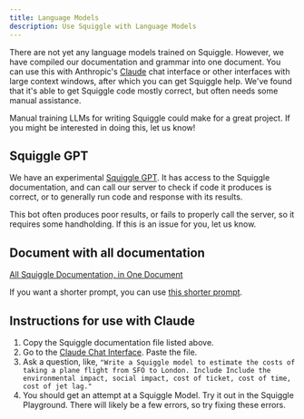```yaml
---
title: Language Models
description: Use Squiggle with Language Models
---
```


There are not yet any language models trained on Squiggle. However, we have compiled our documentation and grammar into one document. You can use this with Anthropic's [Claude](https://www.anthropic.com/index/introducing-claude) chat interface or other interfaces with large context windows, after which you can get Squiggle help. We've found that it's able to get Squiggle code mostly correct, but often needs some manual assistance.

Manual training LLMs for writing Squiggle could make for a great project. If you might be interested in doing this, let us know!

## Squiggle GPT

We have an experimental [Squiggle GPT](https://chat.openai.com/g/g-xztB5cnaw-squiggle-language-bot-alpha). It has access to the Squiggle documentation, and can call our server to check if code it produces is correct, or to generally run code and response with its results.

This bot often produces poor results, or fails to properly call the server, so it requires some handholding. If this is an issue for you, let us know.

## Document with all documentation

[All Squiggle Documentation, in One Document](/api/documentation-bundle)

If you want a shorter prompt, you can use [this shorter prompt](./BasicPrompt.mdx).

## Instructions for use with Claude

1. Copy the Squiggle documentation file listed above.
2. Go to the [Claude Chat Interface](https://console.anthropic.com/claude). Paste the file.
3. Ask a question, like, `"Write a Squiggle model to estimate the costs of taking a plane flight from SFO to London. Include Include the environmental impact, social impact, cost of ticket, cost of time, cost of jet lag."`
4. You should get an attempt at a Squiggle Model. Try it out in the Squiggle Playground. There will likely be a few errors, so try fixing these errors.
